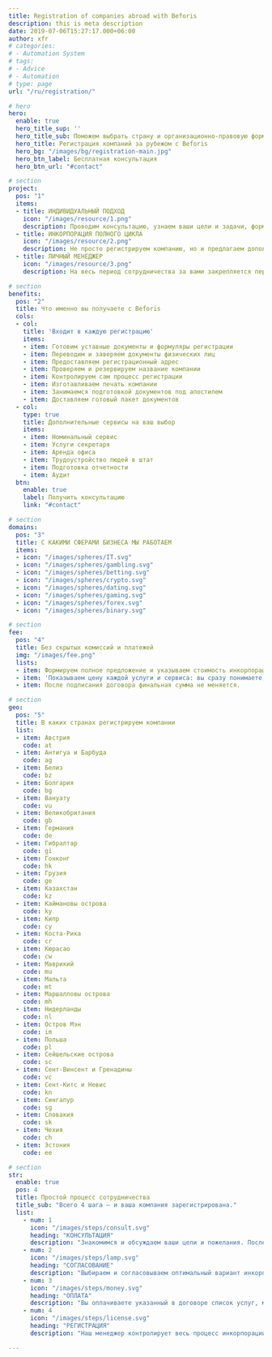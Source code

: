 ```yaml
---
title: Registration of companies abroad with Beforis
description: this is meta description
date: 2019-07-06T15:27:17.000+06:00
author: xfr
# categories:
# - Automation System
# tags:
# - Advice
# - Automation
# type: page
url: "/ru/registration/"

# hero
hero:
  enable: true
  hero_title_sup: ''
  hero_title_sub: Поможем выбрать страну и организационно-правовую форму, подготовим пакет документов и проведем через все этапы регистрации
  hero_title: Регистрация компаний за рубежом с Beforis
  hero_bg: "/images/bg/registration-main.jpg"
  hero_btn_label: Бесплатная консультация
  hero_btn_url: "#contact"

# section
project:
  pos: "1"
  items:
  - title: ИНДИВИДУАЛЬНЫЙ ПОДХОД
    icon: "/images/resource/1.png"
    description: Проводим консультацию, узнаем ваши цели и задачи, формируем решение, которое закрывает именно ваш запрос.
  - title: ИНКОРПОРАЦИЯ ПОЛНОГО ЦИКЛА
    icon: "/images/resource/2.png"
    description: Не просто регистрируем компанию, но и предлагаем дополнительные сервисы для комфортной работы бизнеса.
  - title: ЛИЧНЫЙ МЕНЕДЖЕР
    icon: "/images/resource/3.png"
    description: На весь период сотрудничества за вами закрепляется персональный менеджер, чтобы вы всегда оперативно получали информацию.

# section
benefits:
  pos: "2"
  title: Что именно вы получаете с Beforis
  cols:
  - col: 
    title: 'Входит в каждую регистрацию'
    items:
    - item: Готовим уставные документы и формуляры регистрации
    - item: Переводим и заверяем документы физических лиц
    - item: Предоставляем регистрационный адрес
    - item: Проверяем и резервируем название компании
    - item: Контролируем сам процесс регистрации
    - item: Изготавливаем печать компании
    - item: Занимаемся подготовкой документов под апостилем
    - item: Доставляем готовый пакет документов
  - col: 
    type: true
    title: Дополнительные сервисы на ваш выбор
    items:
    - item: Номинальный сервис
    - item: Услуги секретаря
    - item: Аренда офиса
    - item: Трудоустройство людей в штат
    - item: Подготовка отчетности
    - item: Аудит
  btn:
    enable: true
    label: Получить консультацию
    link: "#contact"

# section
domains:
  pos: "3"
  title: С КАКИМИ СФЕРАМИ БИЗНЕСА МЫ РАБОТАЕМ
  items:
  - icon: "/images/spheres/IT.svg"
  - icon: "/images/spheres/gambling.svg"
  - icon: "/images/spheres/betting.svg"
  - icon: "/images/spheres/crypto.svg"
  - icon: "/images/spheres/dating.svg"
  - icon: "/images/spheres/gaming.svg"
  - icon: "/images/spheres/forex.svg"
  - icon: "/images/spheres/binary.svg"

# section
fee:
  pos: "4"
  title: Без скрытых комиссий и платежей
  img: "/images/fee.png"
  lists:
  - item: Формируем полное предложение и указываем стоимость инкорпорации компании в выбранной стране.
  - item: 'Показываем цену каждой услуги и сервиса: вы сразу понимаете, за что именно платите.'
  - item: После подписания договора финальная сумма не меняется.

# section
geo:
  pos: "5"
  title: В каких странах регистрируем компании
  list:
  - item: Австрия
    code: at
  - item: Антигуа и Барбуда
    code: ag 
  - item: Белиз
    code: bz 
  - item: Болгария
    code: bg
  - item: Вануату
    code: vu 
  - item: Великобритания
    code: gb 
  - item: Германия
    code: de 
  - item: Гибралтар
    code: gi 
  - item: Гонконг
    code: hk
  - item: Грузия
    code: ge
  - item: Казахстан
    code: kz
  - item: Каймановы острова
    code: ky 
  - item: Кипр
    code: cy
  - item: Коста-Рика
    code: cr 
  - item: Кюрасао
    code: cw 
  - item: Маврикий
    code: mu
  - item: Мальта
    code: mt
  - item: Маршалловы острова
    code: mh 
  - item: Нидерланды
    code: nl
  - item: Остров Мэн
    code: im
  - item: Польша
    code: pl 
  - item: Сейшельские острова
    code: sc 
  - item: Сент-Винсент и Гренадины
    code: vc 
  - item: Сент-Китс и Невис
    code: kn 
  - item: Сингапур
    code: sg
  - item: Словакия
    code: sk 
  - item: Чехия
    code: ch 
  - item: Эстония
    code: ee 

# section
str:
  enable: true
  pos: 4
  title: Простой процесс сотрудничества
  title_sub: "Всего 4 шага — и ваша компания зарегистрирована."
  list:
    - num: 1
      icon: "/images/steps/consult.svg"
      heading: "КОНСУЛЬТАЦИЯ"
      description: "Знакомимся и обсуждаем ваши цели и пожелания. После этого менеджер формирует несколько предложений." 
    - num: 2
      icon: "/images/steps/lamp.svg"
      heading: "СОГЛАСОВАНИЕ"
      description: "Выбираем и согласовываем оптимальный вариант инкорпорации. Условия закрепляем в договоре."
    - num: 3
      icon: "/images/steps/money.svg"
      heading: "ОПЛАТА"
      description: "Вы оплачиваете указанный в договоре список услуг, мы готовим документы и запускаем процесс регистрации вашей компании."
    - num: 4
      icon: "/images/steps/license.svg"
      heading: "РЕГИСТРАЦИЯ"
      description: "Наш менеджер контролирует весь процесс инкорпорации и отправит вам готовый пакет документов, когда все будет готово"

---
```

